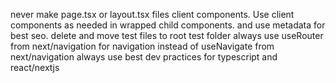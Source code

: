 never make page.tsx or layout.tsx files client components. Use client components as needed in wrapped child components. and use metadata for best seo.
delete and move test files to root test folder
always use useRouter from next/navigation for navigation instead of useNavigate from next/navigation
always use best dev practices for typescript and react/nextjs
